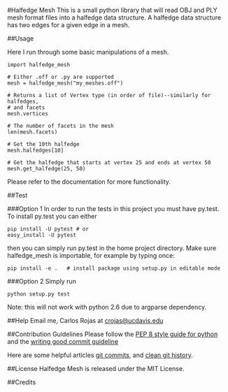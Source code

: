 #Halfedge Mesh
This is a small python library that will read OBJ and PLY mesh format files into
a halfedge data structure. A halfedge data structure has two edges for a given
edge in a mesh.

##Usage

Here I run through some basic manipulations of a mesh.

    import halfedge_mesh
    
    # Either .off or .py are supported
    mesh = halfedge_mesh("my_meshes.off")
    
    # Returns a list of Vertex type (in order of file)--similarly for halfedges,
    # and facets
    mesh.vertices
    
    # The number of facets in the mesh
    len(mesh.facets)
    
    # Get the 10th halfedge
    mesh.halfedges[10]
    
    # Get the halfedge that starts at vertex 25 and ends at vertex 50
    mesh.get_halfedge(25, 50)
    
    
Please refer to the documentation for more functionality.

##Test

###Option 1
In order to run the tests in this project you must have py.test. To install
py.test you can either 

    pip install -U pytest # or
    easy_install -U pytest
    
then you can simply run py.test in the home project directory. Make sure 
halfedge_mesh is importable, for example by typing once:

    pip install -e .   # install package using setup.py in editable mode

###Option 2
Simply run

    python setup.py test

Note: this will not work with python 2.6 due to argparse dependency.

##Help
Email me, Carlos Rojas at <crojas@ucdavis.edu>

##Contribution Guidelines
Please follow the [PEP 8 style guide for python](http://legacy.python.org/dev/peps/pep-0008/)
and the [writing good commit guideline](https://github.com/erlang/otp/wiki/Writing-good-commit-messages)

Here are some helpful articles [git commits](http://ablogaboutcode.com/2011/03/23/proper-git-commit-messages-and-an-elegant-git-history/),
and [clean git history](https://www.reviewboard.org/docs/codebase/dev/git/clean-commits/).

##License
Halfedge Mesh is released under the MIT License.

##Credits
